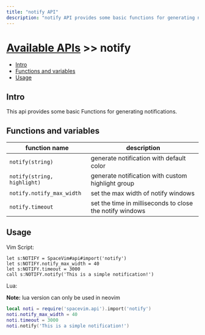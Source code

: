 ```yaml
---
title: "notify API"
description: "notify API provides some basic functions for generating notifications"
---
```


# [Available APIs](../) >> notify

<!-- vim-markdown-toc GFM -->

- [Intro](#intro)
- [Functions and variables](#functions-and-variables)
- [Usage](#usage)

<!-- vim-markdown-toc -->

## Intro

This api provides some basic Functions for generating notifications.

## Functions and variables

| function name               | description                                              |
| --------------------------- | -------------------------------------------------------- |
| `notify(string)`            | generate notification with default color                 |
| `notify(string, highlight)` | generate notification with custom highlight group        |
| `notify.notify_max_width`   | set the max width of notify windows                      |
| `notify.timeout`            | set the time in milliseconds to close the notify windows |

## Usage

Vim Script:

```vim
let s:NOTIFY = SpaceVim#api#import('notify')
let s:NOTIFY.notify_max_width = 40
let s:NOTIFY.timeout = 3000
call s:NOTIFY.notify('This is a simple notification!')
```

Lua:

**Note:** lua version can only be used in neovim

```lua
local noti = require('spacevim.api').import('notify')
noti.notify_max_width = 40
noti.timeout = 3000
noti.notify('This is a simple notification!')
```
